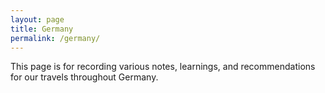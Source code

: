 ```yaml
---
layout: page
title: Germany
permalink: /germany/
---
```


This page is for recording various notes, learnings, and recommendations for our travels throughout Germany.
